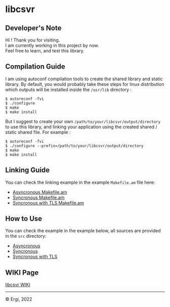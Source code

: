 # libcsvr

## Developer's Note

Hi ! Thank you for visiting.  
I am currently working in this project by now.  
Feel free to learn, and test this library.  

## Compilation Guide
I am using autoconf compilation tools to create the shared library and static library. By default, you would probably take these steps for linux distribution which outputs will be installed inside the `/usr/lib` directory :
```
$ autoreconf -fvi
$ ./configure
$ make
$ make install
```

But I suggest to create your own `/path/to/your/libcsvr/output/directory` to use this library, and linking your application using the created shared / static shared file. For example :
```
$ autoreconf -fvi
$ ./configure --prefix=/path/to/your/libcsvr/output/directory
$ make
$ make install
```

## Linking Guide
You can check the linking example in the example `Makefile.am` file here:
* [Asyncronous Makefile.am](./example/asyncronous/src/Makefile.am)
* [Syncronous Makefile.am](./example/syncronous/src/Makefile.am)
* [Syncronous with TLS Makefile.am](./example/syncronous/src/Makefile.am)

## How to Use
You can check the example in the example below, all sources are provided in the `src` directory:
* [Asyncronous](./example/asyncronous/src/)
* [Syncronous](./example/syncronous/src/)
* [Syncronous with TLS](./example/syncronous/src/)

## WIKI Page

[libcsvr WIKI](https://github.com/yuharsenergi/libcsvr/wiki)
***
© Ergi, 2022
